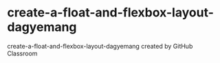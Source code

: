 # create-a-float-and-flexbox-layout-dagyemang
create-a-float-and-flexbox-layout-dagyemang created by GitHub Classroom
